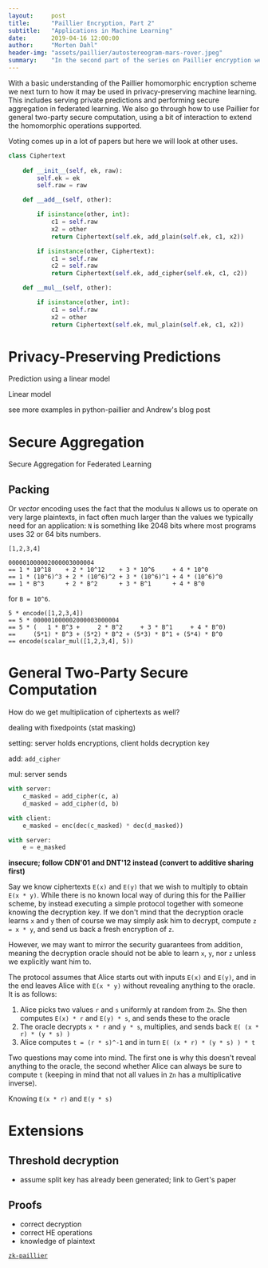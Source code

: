 ```yaml
---
layout:     post
title:      "Paillier Encryption, Part 2"
subtitle:   "Applications in Machine Learning"
date:       2019-04-16 12:00:00
author:     "Morten Dahl"
header-img: "assets/paillier/autostereogram-mars-rover.jpeg"
summary:    "In the second part of the series on Paillier encryption we focus on it's use in privacy-preserving machine learning, including private predictions and secure aggregation for federated learning, and we go through how a bit of interaction allows us to support more operations and build general two-party secure computation."
---
```


<style>
img {
    margin-left: auto;
    margin-right: auto;
}
</style>

With a basic understanding of the Paillier homomorphic encryption scheme we next turn to how it may be used in privacy-preserving machine learning. This includes serving private predictions and performing secure aggregation in federated learning. We also go through how to use Paillier for general two-party secure computation, using a bit of interaction to extend the homomorphic operations supported.

Voting comes up in a lot of papers but here we will look at other uses.

```python
class Ciphertext
    
    def __init__(self, ek, raw):
        self.ek = ek
        self.raw = raw

    def __add__(self, other):

        if isinstance(other, int):
            c1 = self.raw
            x2 = other
            return Ciphertext(self.ek, add_plain(self.ek, c1, x2))

        if isinstance(other, Ciphertext):
            c1 = self.raw
            c2 = self.raw
            return Ciphertext(self.ek, add_cipher(self.ek, c1, c2))

    def __mul__(self, other):

        if isinstance(other, int):
            c1 = self.raw
            x2 = other
            return Ciphertext(self.ek, mul_plain(self.ek, c1, x2))
```


# Privacy-Preserving Predictions

Prediction using a linear model

Linear model

see more examples in python-paillier and Andrew's blog post


# Secure Aggregation

Secure Aggregation for Federated Learning

## Packing

Or *vector* encoding uses the fact that the modulus `N` allows us to operate on very large plaintexts, in fact often much larger than the values we typically need for an application: `N` is something like 2048 bits where most programs uses 32 or 64 bits numbers.

`[1,2,3,4]`

```
000001000002000003000004
== 1 * 10^18    + 2 * 10^12    + 3 * 10^6     + 4 * 10^0
== 1 * (10^6)^3 + 2 * (10^6)^2 + 3 * (10^6)^1 + 4 * (10^6)^0
== 1 * B^3      + 2 * B^2      + 3 * B^1      + 4 * B^0
```

for `B = 10^6`.

```
5 * encode([1,2,3,4])
== 5 * 000001000002000003000004
== 5 * (   1 * B^3 +     2 * B^2     + 3 * B^1     + 4 * B^0)
==     (5*1) * B^3 + (5*2) * B^2 + (5*3) * B^1 + (5*4) * B^0
== encode(scalar_mul([1,2,3,4], 5))
```

# General Two-Party Secure Computation

How do we get multiplication of ciphertexts as well?

dealing with fixedpoints (stat masking)

setting: server holds encryptions, client holds decryption key

add: `add_cipher`

mul: server sends 

```python
with server:
    c_masked = add_cipher(c, a)
    d_masked = add_cipher(d, b)

with client:
    e_masked = enc(dec(c_masked) * dec(d_masked))

with server:
    e = e_masked 
```


**insecure; follow CDN'01 and DNT'12 instead (convert to additive sharing first)**

Say we know ciphertexts `E(x)` and `E(y)` that we wish to multiply to obtain `E(x * y)`. While there is no known local way of during this for the Paillier scheme, by instead executing a simple protocol together with someone knowing the decryption key. If we don't mind that the decryption oracle learns `x` and `y` then of course we may simply ask him to decrypt, compute `z = x * y`, and send us back a fresh encryption of `z`.

However, we may want to mirror the security guarantees from addition, meaning the decryption oracle should not be able to learn `x`, `y`, nor `z` unless we explicitly want him to.

The protocol assumes that Alice starts out with inputs `E(x)` and `E(y)`, and in the end leaves Alice with `E(x * y)` without revealing anything to the oracle. It is as follows:
1. Alice picks two values `r` and `s` uniformly at random from `Zn`. She then computes `E(x) * r` and `E(y) * s`, and sends these to the oracle
2. The oracle decrypts `x * r` and `y * s`, multiplies, and sends back `E( (x * r) * (y * s) )`
3. Alice computes `t = (r * s)^-1` and in turn `E( (x * r) * (y * s) ) * t`

Two questions may come into mind. The first one is why this doesn't reveal anything to the oracle, the second whether Alice can always be sure to compute `t` (keeping in mind that not all values in `Zn` has a multiplicative inverse).

Knowing `E(x * r)` and 
`E(y * s)`

# Extensions

## Threshold decryption

- assume split key has already been generated; link to Gert's paper

## Proofs

- correct decryption
- correct HE operations
- knowledge of plaintext

[`zk-paillier`](https://github.com/KZen-networks/zk-paillier)
